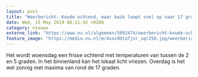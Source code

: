```yaml
---
layout: post
title: "Weerbericht: Koude ochtend, maar kwik loopt snel op naar 17 graden"
date: Wed, 15 May 2019 08:21:42 +0200
category: nieuws
externe_link: "https://www.nu.nl/algemeen/5892474/weerbericht-koude-ochtend-maar-kwik-loopt-snel-op-naar-17-graden.html"
feature_image: "https://media.nu.nl/m/4xxx9bta7jnr_sqr256.jpg/weerbericht-koude-ochtend-maar-kwik-loopt-snel-op-naar-17-graden.jpg"
---
```


Het wordt woensdag een frisse ochtend met temperaturen van tussen de 2 en 5 graden. In het binnenland kan het lokaal licht vriezen. Overdag is het wel zonnig met maxima van rond de 17 graden.

